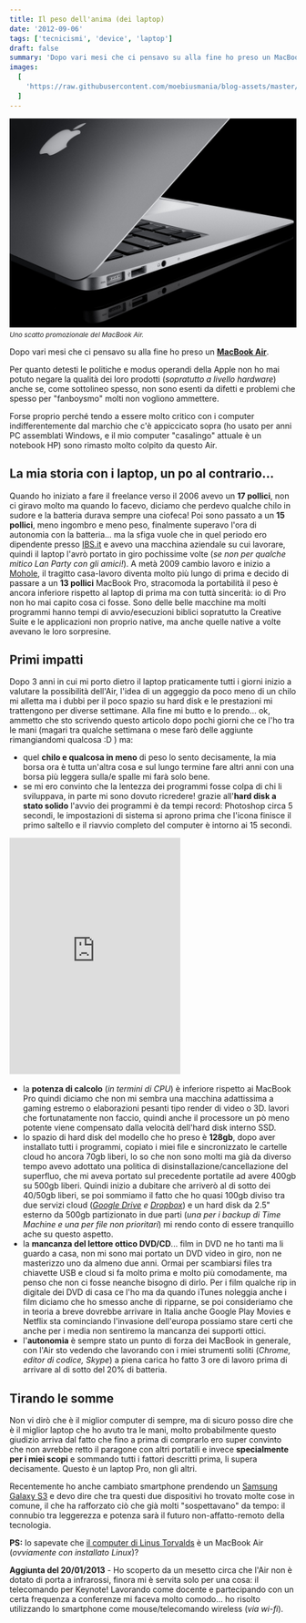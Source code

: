 ```yaml
---
title: Il peso dell'anima (dei laptop)
date: '2012-09-06'
tags: ['tecnicismi', 'device', 'laptop']
draft: false
summary: 'Dopo vari mesi che ci pensavo su alla fine ho preso un MacBook Air!'
images:
  [
    'https://raw.githubusercontent.com/moebiusmania/blog-assets/master/images/2012/macbook-air-2nd-gen.jpg',
  ]
---
```


![Uno scatto promozionale del MacBook Air.](https://raw.githubusercontent.com/moebiusmania/blog-assets/master/images/2012/macbook-air-2nd-gen.jpg)<small>_Uno scatto promozionale del MacBook Air._</small>

Dopo vari mesi che ci pensavo su alla fine ho preso un **[MacBook Air](https://www.apple.com/it/macbookair/)**.

Per quanto detesti le politiche e modus operandi della Apple non ho mai potuto negare la qualità dei loro prodotti (_sopratutto a livello hardware_) anche se, come sottolineo spesso, non sono esenti da difetti e problemi che spesso per "fanboysmo" molti non vogliono ammettere.

Forse proprio perché tendo a essere molto critico con i computer indifferentemente dal marchio che c'è appiccicato sopra (ho usato per anni PC assemblati Windows, e il mio computer "casalingo" attuale è un notebook HP) sono rimasto molto colpito da questo Air.

## La mia storia con i laptop, un po al contrario...

Quando ho iniziato a fare il freelance verso il 2006 avevo un **17 pollici**, non ci giravo molto ma quando lo facevo, diciamo che perdevo qualche chilo in sudore e la batteria durava sempre una ciofeca! Poi sono passato a un **15 pollici**, meno ingombro e meno peso, finalmente superavo l'ora di autonomia con la batteria... ma la sfiga vuole che in quel periodo ero dipendente presso [IBS.it](https://www.ibs.it/) e avevo una macchina aziendale su cui lavorare, quindi il laptop l'avrò portato in giro pochissime volte (_se non per qualche mitico Lan Party con gli amici!_). A metà 2009 cambio lavoro e inizio a [Mohole](https://www.mohole.it/), il tragitto casa-lavoro diventa molto più lungo di prima e decido di passare a un **13 pollici** MacBook Pro, stracomoda la portabilità il peso è ancora inferiore rispetto al laptop di prima ma con tuttà sincerità: io di Pro non ho mai capito cosa ci fosse. Sono delle belle macchine ma molti programmi hanno tempi di avvio/esecuzioni biblici sopratutto la Creative Suite e le applicazioni non proprio native, ma anche quelle native a volte avevano le loro sorpresine.

## Primi impatti

Dopo 3 anni in cui mi porto dietro il laptop praticamente tutti i giorni inizio a valutare la possibilità dell'Air, l'idea di un aggeggio da poco meno di un chilo mi alletta ma i dubbi per il poco spazio su hard disk e le prestazioni mi trattengono per diverse settimane. Alla fine mi butto e lo prendo... ok, ammetto che sto scrivendo questo articolo dopo pochi giorni che ce l'ho tra le mani (magari tra qualche settimana o mese farò delle aggiunte rimangiandomi qualcosa :D ) ma:

- quel **chilo e qualcosa in meno** di peso lo sento decisamente, la mia borsa ora è tutta un'altra cosa e sul lungo termine fare altri anni con una borsa più leggera sulla/e spalle mi farà solo bene.
- se mi ero convinto che la lentezza dei programmi fosse colpa di chi li sviluppava, in parte mi sono dovuto ricredere! grazie all'**hard disk a stato solido** l'avvio dei programmi è da tempi record: Photoshop circa 5 secondi, le impostazioni di sistema si aprono prima che l'icona finisce il primo saltello e il riavvio completo del computer è intorno ai 15 secondi.

<iframe loading="lazy" class="w-full" height="415" src="https://www.youtube.com/embed/ulQvTVzEjX4" frameborder="0" allowfullscreen></iframe>

- la **potenza di calcolo** (_in termini di CPU_) è inferiore rispetto ai MacBook Pro quindi diciamo che non mi sembra una macchina adattissima a gaming estremo o elaborazioni pesanti tipo render di video o 3D. lavori che fortunatamente non faccio, quindi anche il processore un pò meno potente viene compensato dalla velocità dell'hard disk interno SSD.
- lo spazio di hard disk del modello che ho preso è **128gb**, dopo aver installato tutti i programmi, copiato i miei file e sincronizzato le cartelle cloud ho ancora 70gb liberi, lo so che non sono molti ma già da diverso tempo avevo adottato una politica di disinstallazione/cancellazione del superfluo, che mi aveva portato sul precedente portatile ad avere 400gb su 500gb liberi. Quindi inizio a dubitare che arriverò al di sotto dei 40/50gb liberi, se poi sommiamo il fatto che ho quasi 100gb diviso tra due servizi cloud (_[Google Drive](https://drive.google.com/start?utm_medium=ha&utm_source=it-oa-it-bk&utm_campaign=it#home) e [Dropbox](http://www.dropbox.com)_) e un hard disk da 2.5" esterno da 500gb partizionato in due parti (_una per i backup di Time Machine e una per file non prioritari_) mi rendo conto di essere tranquillo ache su questo aspetto.
- la **mancanza del lettore ottico DVD/CD**... film in DVD ne ho tanti ma li guardo a casa, non mi sono mai portato un DVD video in giro, non ne masterizzo uno da almeno due anni. Ormai per scambiarsi files tra chiavette USB e cloud si fa molto prima e molto più comodamente, ma penso che non ci fosse neanche bisogno di dirlo. Per i film qualche rip in digitale dei DVD di casa ce l'ho ma da quando iTunes noleggia anche i film diciamo che ho smesso anche di ripparne, se poi consideriamo che in teoria a breve dovrebbe arrivare in Italia anche Google Play Movies e Netflix sta cominciando l'invasione dell'europa possiamo stare certi che anche per i media non sentiremo la mancanza dei supporti ottici.
- l'**autonomia** è sempre stato un punto di forza dei MacBook in generale, con l'Air sto vedendo che lavorando con i miei strumenti soliti (_Chrome, editor di codice, Skype_) a piena carica ho fatto 3 ore di lavoro prima di arrivare al di sotto del 20% di batteria.

## Tirando le somme

Non vi dirò che è il miglior computer di sempre, ma di sicuro posso dire che è il miglior laptop che ho avuto tra le mani, molto probabilmente questo giudizio arriva dal fatto che fino a prima di comprarlo ero super convinto che non avrebbe retto il paragone con altri portatili e invece **specialmente per i miei scopi** e sommando tutti i fattori descritti prima, li supera decisamente. Questo è un laptop Pro, non gli altri.

Recentemente ho anche cambiato smartphone prendendo un [Samsung Galaxy S3](https://it.wikipedia.org/wiki/Samsung_Galaxy_S_III) e devo dire che tra questi due dispositivi ho trovato molte cose in comune, il che ha rafforzato ciò che già molti "sospettavano" da tempo: il connubio tra leggerezza e potenza sarà il futuro non-affatto-remoto della tecnologia.

**PS:** lo sapevate che [il computer di Linus Torvalds](http://techcrunch.com/2012/04/19/an-interview-with-millenium-technology-prize-finalist-linus-torvalds/) è un MacBook Air (_ovviamente con installato Linux_)?

**Aggiunta del 20/01/2013** - Ho scoperto da un mesetto circa che l'Air non è dotato di porta a infrarossi, finora mi è servita solo per una cosa: il telecomando per Keynote! Lavorando come docente e partecipando con un certa frequenza a conferenze mi faceva molto comodo... ho risolto utilizzando lo smartphone come mouse/telecomando wireless (_via wi-fi_).
